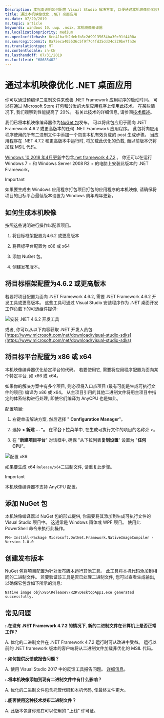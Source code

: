 ```yaml
---
Description: 本指南说明如何配置 Visual Studio 解决方案, 以便通过本机映像优化应用程序二进制文件。
title: 通过本机映像优化 .NET 桌面应用
ms.date: 07/29/2019
ms.topic: article
keywords: windows 10、uwp、.msix、本机映像编译器
ms.localizationpriority: medium
ms.openlocfilehash: 6ce41bafb2debfb8c2d99135634ba30c91f4400a
ms.sourcegitcommit: 8a75eca405536c5f9f7c4fd35dd34c229be7fa3e
ms.translationtype: MT
ms.contentlocale: zh-CN
ms.lasthandoff: 07/31/2019
ms.locfileid: "68685402"
---
```

# <a name="optimize-your-net-desktop-apps-with-native-images"></a>通过本机映像优化 .NET 桌面应用

你可以通过预编译二进制文件来改善 .NET Framework 应用程序的启动时间。 可以在通过 Microsoft Store 打包和分发的大型应用程序上使用此技术。 在某些情况下, 我们观察到性能提高了 20%。 有关此技术的详细信息, 请参阅[技术概述](https://github.com/dotnet/coreclr/blob/master/Documentation/botr/readytorun-overview.md)。

我们已将本机映像编译器作为[NuGet 包](https://www.nuget.org/packages/Microsoft.DotNet.Framework.NativeImageCompiler)发布。 可以将此包应用于面向 .NET Framework 4.6.2 或更高版本的任何 .NET Framework 应用程序。 此包将向应用程序使用的所有二进制文件中添加一个包含本机有效负载的 post 生成步骤。 当应用程序在 .NET 4.7.2 和更高版本中运行时, 将加载此优化的负载, 而以前版本仍将加载 MSIL 代码。

[Windows 10 2018 年4月更新](https://blogs.windows.com/windowsexperience/2018/04/30/how-to-get-the-windows-10-april-2018-update/)中包含[.net framework 4.7.2](https://blogs.msdn.microsoft.com/dotnet/2018/04/30/announcing-the-net-framework-4-7-2/) 。 你还可以在运行 Windows 7 + 和 Windows Server 2008 R2 + 的电脑上安装此版本的 .NET Framework。

> [!IMPORTANT]
> 如果要生成由 Windows 应用程序打包项目打包的应用程序的本机映像, 请确保将项目的目标平台最低版本设置为 Windows 周年周年更新。

## <a name="how-to-produce-native-images"></a>如何生成本机映像

按照这些说明进行操作以配置项目。

1. 将目标框架配置为4.6.2 或更高版本

2. 将目标平台配置为 x86 或 x64 

3. 添加 NuGet 包。

4. 创建发布版本。

## <a name="configure-the-target-framework-as-462-or-above"></a>将目标框架配置为4.6.2 或更高版本

若要将项目配置为面向 .NET Framework 4.6.2, 需要 .NET Framework 4.6.2 开发工具或更高版本。 这些工具可通过 Visual Studio 安装程序作为 .NET 桌面开发工作负载下的可选组件提供:

![安装 .NET 4.6.2 开发工具](images/install-4.6.2-devpack.png)

或者, 你可以从以下内容获取 .NET 开发人员包:[https://www.microsoft.com/net/download/visual-studio-sdks](https://www.microsoft.com/net/download/visual-studio-sdks)

## <a name="configure-the-target-platform-as-x86-or-x64"></a>将目标平台配置为 x86 或 x64

本机映像编译器优化给定平台的代码。 若要使用它, 需要将应用程序配置为面向某个特定平台, 如 x86 或 x64。

如果你的解决方案中有多个项目, 则必须将入口点项目 (最有可能是生成可执行文件的项目) 编译为 x86 或 x64。 从主项目引用的其他二进制文件将用主项目中指定的体系结构进行处理, 即使它们编译为 AnyCPU 也是如此。

配置项目:

1. 右键单击解决方案, 然后选择 " **Configuration Manager**"。

2. 选择 **< 新建 ... "。** 在**平台**下拉菜单中, 在生成可执行文件的项目的名称旁 >。

3. 在 "**新建项目平台**" 对话框中, 确保 "从下拉列表**复制设置**" 设置为 "**任何 CPU**"。

![配置 x86](images/configure-x86.png)

如果要生成 x64 `Release/x64`二进制文件, 请重复此步骤。

>[!IMPORTANT]
> 本机映像编译器不支持 AnyCPU 配置。

## <a name="add-the-nuget-packages"></a>添加 NuGet 包

本机映像编译器以 NuGet 包的形式提供, 你需要将其添加到生成可执行文件的 Visual Studio 项目中。 这通常是 Windows 窗体或 WPF 项目。 使用此 PowerShell 命令来执行此操作。

```PS
PM> Install-Package Microsoft.DotNet.Framework.NativeImageCompiler -Version 1.0.0
```

## <a name="create-a-release-build"></a>创建发布版本

NuGet 包将项目配置为针对发布版本运行其他工具。 此工具将本机代码添加到相同的二进制文件。
若要验证该工具是否已处理二进制文件, 您可以查看生成输出, 以确保它包含如下所示的消息:

```
Native image obj\x86\Release\\R2R\DesktopApp1.exe generated successfully.
```

## <a name="faq"></a>常见问题

**:.在没有 .NET Framework 4.7.2 的情况下, 新的二进制文件在计算机上是否正常工作？**

A. 优化的二进制文件在 .NET Framework 4.7.2 运行时可从改进中受益。 运行以前的 .NET framework 版本的客户端将从二进制文件加载非优化的 MSIL 代码。

**:.如何提供反馈或报告问题？**

A. 使用 Visual Studio 2017 中的反馈工具报告问题。 [详细信息](https://docs.microsoft.com/visualstudio/ide/how-to-report-a-problem-with-visual-studio-2017)。

**:.将本机映像添加到现有二进制文件中有什么影响？**

A. 优化的二进制文件包含托管代码和本机代码, 使最终文件更大。

**:.能否使用这种技术发布二进制文件？**

A. 此版本包含你现在可以使用的 "上线" 许可证。
